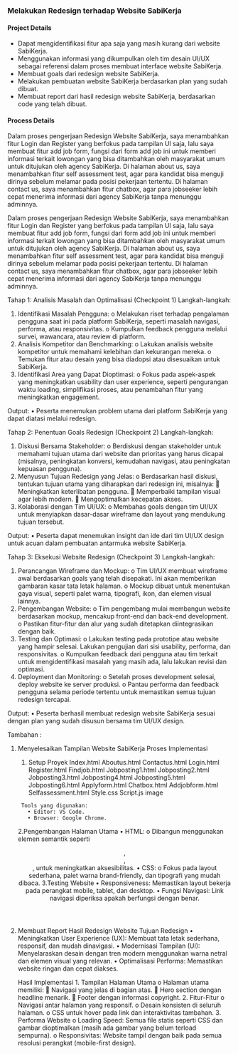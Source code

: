 ### Melakukan Redesign terhadap Website SabiKerja
#### Project Details 
  - Dapat mengidentifikasi fitur apa saja yang masih kurang dari website SabiKerja.
  - Menggunakan informasi yang dikumpulkan oleh tim desain UI/UX sebagai referensi dalam proses membuat interface website SabiKerja.
  - Membuat goals dari redesign website SabiKerja.
  - Melakukan pembuatan website SabiKerja berdasarkan plan yang sudah dibuat.
  - Membuat report dari hasil redesign website SabiKerja, berdasarkan code yang telah dibuat.
#### Process Details
Dalam proses pengerjaan Redesign Website SabiKerja, saya menambahkan fitur Login dan Register yang berfokus pada tampilan UI saja, lalu saya membuat fitur add job form, fungsi dari form add job ini untuk memberi informasi terkait lowongan yang bisa ditambahkan oleh masyarakat umum untuk ditujukan oleh agency SabiKerja. Di halaman about us, saya menambahkan fitur self assessment test, agar para kandidat bisa menguji dirinya sebelum melamar pada posisi pekerjaan tertentu. Di halaman contact us, saya menambahkan fitur chatbox, agar para jobseeker lebih cepat menerima informasi dari agency SabiKerja tanpa menunggu adminnya.

Dalam proses pengerjaan Redesign Website SabiKerja, saya menambahkan fitur Login dan Register yang berfokus pada tampilan UI saja, lalu saya membuat fitur add job form, fungsi dari form add job ini untuk memberi informasi terkait lowongan yang bisa ditambahkan oleh masyarakat umum untuk ditujukan oleh agency SabiKerja. Di halaman about us, saya menambahkan fitur self assessment test, agar para kandidat bisa menguji dirinya sebelum melamar pada posisi pekerjaan tertentu. Di halaman contact us, saya menambahkan fitur chatbox, agar para jobseeker lebih cepat menerima informasi dari agency SabiKerja tanpa menunggu adminnya.


Tahap 1: Analisis Masalah dan Optimalisasi (Checkpoint 1)
Langkah-langkah:
1.	Identifikasi Masalah Pengguna:
    o	Melakukan riset terhadap pengalaman pengguna saat ini pada platform SabiKerja, seperti masalah navigasi, performa, atau responsivitas.
    o	Kumpulkan feedback pengguna melalui survei, wawancara, atau review di platform.
2.	Analisis Kompetitor dan Benchmarking:
    o	Lakukan analisis website kompetitor untuk memahami kelebihan dan kekurangan mereka.
    o	Temukan fitur atau desain yang bisa diadopsi atau disesuaikan untuk SabiKerja.
3.	Identifikasi Area yang Dapat Dioptimasi:
    o	Fokus pada aspek-aspek yang meningkatkan usability dan user experience, seperti pengurangan waktu loading, simplifikasi proses, atau penambahan fitur yang     meningkatkan engagement.

Output:
•	Peserta menemukan problem utama dari platform SabiKerja yang dapat diatasi melalui redesign.

Tahap 2: Penentuan Goals Redesign (Checkpoint 2)
Langkah-langkah:
1.	Diskusi Bersama Stakeholder:
    o	Berdiskusi dengan stakeholder untuk memahami tujuan utama dari website dan prioritas yang harus dicapai (misalnya, peningkatan konversi, kemudahan navigasi, atau   peningkatan kepuasan pengguna).
2.	Menyusun Tujuan Redesign yang Jelas:
    o	Berdasarkan hasil diskusi, tentukan tujuan utama yang diharapkan dari redesign ini, misalnya:
      	Meningkatkan keterlibatan pengguna.
      	Memperbaiki tampilan visual agar lebih modern.
      	Mengoptimalkan kecepatan akses.
3.	Kolaborasi dengan Tim UI/UX:
    o	Membahas goals dengan tim UI/UX untuk menyiapkan dasar-dasar wireframe dan layout yang mendukung tujuan tersebut.

Output:
•	Peserta dapat menemukan insight dan ide dari tim UI/UX design untuk acuan dalam pembuatan antarmuka website SabiKerja.

Tahap 3: Eksekusi Website Redesign (Checkpoint 3)
Langkah-langkah:
1.	Perancangan Wireframe dan Mockup:
    o	Tim UI/UX membuat wireframe awal berdasarkan goals yang telah disepakati. Ini akan memberikan gambaran kasar tata letak halaman.
    o	Mockup dibuat untuk menentukan gaya visual, seperti palet warna, tipografi, ikon, dan elemen visual lainnya.
2.	Pengembangan Website:
    o	Tim pengembang mulai membangun website berdasarkan mockup, mencakup front-end dan back-end development.
    o	Pastikan fitur-fitur dan alur yang sudah ditetapkan diintegrasikan dengan baik.
3.	Testing dan Optimasi:
    o	Lakukan testing pada prototipe atau website yang hampir selesai. Lakukan pengujian dari sisi usability, performa, dan responsivitas.
    o	Kumpulkan feedback dari pengguna atau tim terkait untuk mengidentifikasi masalah yang masih ada, lalu lakukan revisi dan optimasi.
4.	Deployment dan Monitoring:
    o	Setelah proses development selesai, deploy website ke server produksi.
    o	Pantau performa dan feedback pengguna selama periode tertentu untuk memastikan semua tujuan redesign tercapai.

Output:
•	Peserta berhasil membuat redesign website SabiKerja sesuai dengan plan yang sudah disusun bersama tim UI/UX design.

Tambahan : 

1. Menyelesaikan Tampilan Website SabiKerja
      Proses Implementasi
      1.	Setup Proyek
        Index.html
        Aboutus.html
        Contactus.html
        Login.html
        Register.html
        Findjob.html
        Jobposting1.html
        Jobposting2.html
        Jobposting3.html
        Jobposting4.html
        Jobposting5.html
        Jobposting6.html
        Applyform.html
        Chatbox.html
        Addjobform.html
        Selfassessment.html
        Style.css
        Script.js
        image

        Tools yang digunakan:
          •	Editor: VS Code.
          •	Browser: Google Chrome.

      2.Pengembangan Halaman Utama
        •	HTML:
            o	Dibangun menggunakan elemen semantik seperti <header>, <main>, <footer>, untuk meningkatkan aksesibilitas.
        •	CSS:
            o	Fokus pada layout sederhana, palet warna brand-friendly, dan tipografi yang mudah dibaca.
      3.Testing Website
        •	Responsiveness: Memastikan layout bekerja pada perangkat mobile, tablet, dan desktop.
        •	Fungsi Navigasi: Link navigasi diperiksa apakah berfungsi dengan benar.

2. Membuat Report Hasil Redesign Website
    Tujuan Redesign
      •	Meningkatkan User Experience (UX): Membuat tata letak sederhana, responsif, dan mudah dinavigasi.
      •	Modernisasi Tampilan (UI): Menyelaraskan desain dengan tren modern menggunakan warna netral dan elemen visual yang relevan.
      •	Optimalisasi Performa: Memastikan website ringan dan cepat diakses.

      Hasil Implementasi
        1.	Tampilan Halaman Utama
          o	Halaman utama memiliki:
            	Navigasi yang jelas di bagian atas.
            	Hero section dengan headline menarik.
            	Footer dengan informasi copyright.
        2.	Fitur-Fitur
          o	Navigasi antar halaman yang responsif.
          o	Desain konsisten di seluruh halaman.
          o	CSS untuk hover pada link dan interaktivitas tambahan.
        3.	Performa Website
          o	Loading Speed: Semua file statis seperti CSS dan gambar dioptimalkan (masih ada gambar yang belum terload sempurna).
          o	Responsivitas: Website tampil dengan baik pada semua resolusi perangkat (mobile-first design).

